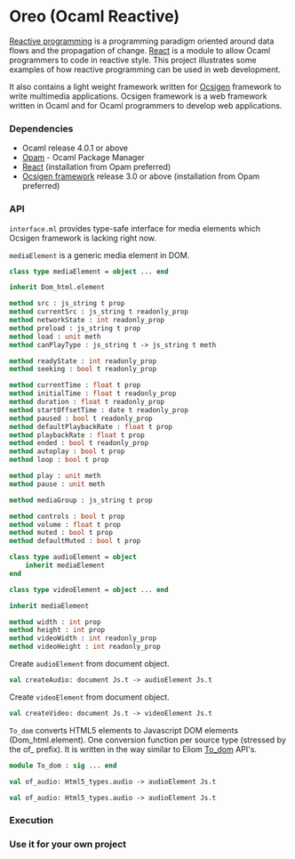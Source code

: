 Oreo (Ocaml Reactive)
======
[Reactive programming](http://http://en.wikipedia.org/wiki/Reactive_programming)
is a programming paradigm
oriented around data flows and the propagation of change.
[React](http://http://erratique.ch/software/react)
is a module to allow Ocaml programmers to code in reactive style.
This project illustrates some examples of
how reactive programming can be used in web development.

It also contains a light weight framework written for [Ocsigen](http://ocsigen.org)
framework to write multimedia applications.
Ocsigen framework is a web framework written in Ocaml and for Ocaml programmers to
develop web applications.

### Dependencies
* Ocaml release 4.0.1 or above
* [Opam](http://opam.ocaml.org/) - Ocaml Package Manager
* [React](http://opam.ocamlpro.com/pkg/react.0.9.4.html) (installation from Opam preferred)
* [Ocsigen framework](http://ocsigen.org/) release 3.0 or above (installation from Opam preferred)

### API
`interface.ml` provides type-safe interface for media elements which Ocsigen framework is lacking right now.

`mediaElement` is a generic media element in DOM.
```ocaml
class type mediaElement = object ... end
```
```ocaml
inherit Dom_html.element

method src : js_string t prop
method currentSrc : js_string t readonly_prop
method networkState : int readonly_prop
method preload : js_string t prop
method load : unit meth
method canPlayType : js_string t -> js_string t meth

method readyState : int readonly_prop
method seeking : bool t readonly_prop

method currentTime : float t prop
method initialTime : float t readonly_prop
method duration : float t readonly_prop
method startOffsetTime : date t readonly_prop
method paused : bool t readonly_prop
method defaultPlaybackRate : float t prop
method playbackRate : float t prop
method ended : bool t readonly_prop
method autoplay : bool t prop
method loop : bool t prop

method play : unit meth
method pause : unit meth

method mediaGroup : js_string t prop

method controls : bool t prop
method volume : float t prop
method muted : bool t prop
method defaultMuted : bool t prop
```

```ocaml
class type audioElement = object
    inherit mediaElement
end
```
```ocaml
class type videoElement = object ... end
```
```ocaml
inherit mediaElement

method width : int prop
method height : int prop
method videoWidth : int readonly_prop
method videoHeight : int readonly_prop
```
Create `audioElement` from document object.

```ocaml
val createAudio: document Js.t -> audioElement Js.t
```
Create `videoElement` from document object.

```ocaml
val createVideo: document Js.t -> videoElement Js.t
```

`To_dom` converts HTML5 elements to Javascript DOM elements (Dom_html.element).
One conversion function per source type (stressed by the of_ prefix).
It is written in the way similar to Eliom [To_dom](http://ocsigen.org/eliom/api/client/Eliom_content.Html5.To_dom) API's.

```ocaml
module To_dom : sig ... end
```

```ocaml
val of_audio: Html5_types.audio -> audioElement Js.t
```

```ocaml
val of_audio: Html5_types.audio -> audioElement Js.t
```

### Execution

### Use it for your own project
